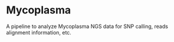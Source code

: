 # Mycoplasma
A pipeline to analyze Mycoplasma NGS data for SNP calling, reads alignment information, etc.

